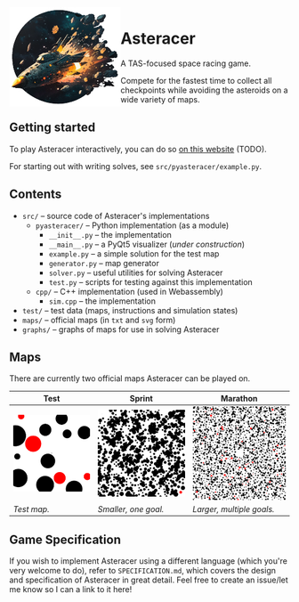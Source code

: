 <img align="left" width="200" src="logo.png" />

# Asteracer
A TAS-focused space racing game.

Compete for the fastest time to collect all checkpoints while avoiding the asteroids on a wide variety of maps.

## Getting started
To play Asteracer interactively, you can do so [on this website](TODO) (TODO).

For starting out with writing solves, see `src/pyasteracer/example.py`.

## Contents
- `src/` – source code of Asteracer's implementations
  - `pyasteracer/` – Python implementation (as a module)
    - `__init__.py` – the implementation
    - `__main__.py` – a PyQt5 visualizer (_under construction_)
    - `example.py` – a simple solution for the test map
    - `generator.py` – map generator
    - `solver.py` – useful utilities for solving Asteracer
    - `test.py` – scripts for testing against this implementation
  - `cpp/` – C++ implementation (used in Webassembly)
    - `sim.cpp` – the implementation
- `test/` – test data (maps, instructions and simulation states)
- `maps/` – official maps (in `txt` and `svg` form)
- `graphs/` – graphs of maps for use in solving Asteracer

## Maps
There are currently two official maps Asteracer can be played on.

| Test                             | Sprint                             | Marathon                               |
| --- | --- | --- |
| ![Test Preview](maps/test.svg)| ![Sprint Preview](maps/sprint.svg) | ![Marathon Preview](maps/marathon.svg) | 
| _Test map._ | _Smaller, one goal._ | _Larger, multiple goals._ | 

## Game Specification
If you wish to implement Asteracer using a different language (which you're very welcome to do), refer to `SPECIFICATION.md`, which covers the design and specification of Asteracer in great detail.
Feel free to create an issue/let me know so I can a link to it here!
